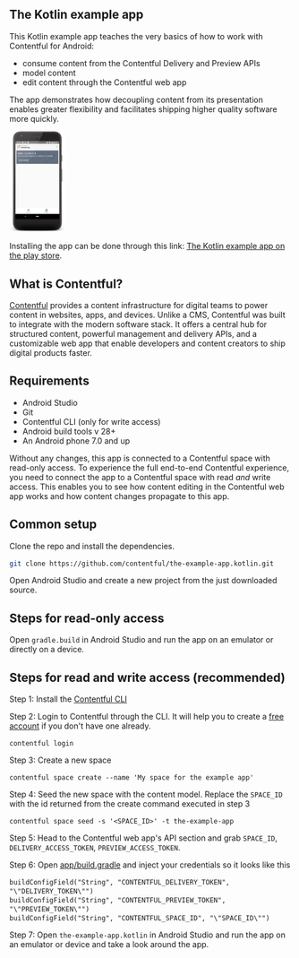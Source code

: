 ## The Kotlin example app

This Kotlin example app teaches the very basics of how to work with Contentful for Android:

- consume content from the Contentful Delivery and Preview APIs
- model content
- edit content through the Contentful web app

The app demonstrates how decoupling content from its presentation enables greater flexibility and facilitates shipping higher quality software more quickly.

<img src="assets/styled_course_cards.png" alt="Screenshot of the example app" width="100"/>

Installing the app can be done through this link: <a href="https://play.google.com/store/apps/details?id=com.contentful.tea.kotlin" target="_blank">The Kotlin example app on the play store</a>.

## What is Contentful?

[Contentful](https://www.contentful.com) provides a content infrastructure for digital teams to power content in websites, apps, and devices. Unlike a CMS, Contentful was built to integrate with the modern software stack. It offers a central hub for structured content, powerful management and delivery APIs, and a customizable web app that enable developers and content creators to ship digital products faster.

## Requirements

* Android Studio
* Git
* Contentful CLI (only for write access)
* Android build tools v 28+
* An Android phone 7.0 and up

Without any changes, this app is connected to a Contentful space with read-only access. To experience the full end-to-end Contentful experience, you need to connect the app to a Contentful space with read _and_ write access. This enables you to see how content editing in the Contentful web app works and how content changes propagate to this app.

## Common setup

Clone the repo and install the dependencies.

```bash
git clone https://github.com/contentful/the-example-app.kotlin.git
```

Open Android Studio and create a new project from the just downloaded source.


## Steps for read-only access

Open `gradle.build` in Android Studio and run the app on an emulator or directly on a device.

## Steps for read and write access (recommended)

Step 1: Install the [Contentful CLI](https://www.npmjs.com/package/contentful-cli)

Step 2: Login to Contentful through the CLI. It will help you to create a [free account](https://www.contentful.com/sign-up/) if you don't have one already.

```
contentful login
```

Step 3: Create a new space

```
contentful space create --name 'My space for the example app'
```

Step 4: Seed the new space with the content model. Replace the `SPACE_ID` with the id returned from the create command executed in step 3

```
contentful space seed -s '<SPACE_ID>' -t the-example-app
```

Step 5: Head to the Contentful web app's API section and grab `SPACE_ID`, `DELIVERY_ACCESS_TOKEN`, `PREVIEW_ACCESS_TOKEN`.

Step 6: Open <a href="app/build.gradle">app/build.gradle</a> and inject your credentials so it looks like this

```
buildConfigField("String", "CONTENTFUL_DELIVERY_TOKEN", "\"DELIVERY_TOKEN\"")
buildConfigField("String", "CONTENTFUL_PREVIEW_TOKEN", "\"PREVIEW_TOKEN\"")
buildConfigField("String", "CONTENTFUL_SPACE_ID", "\"SPACE_ID\"")
```

Step 7: Open `the-example-app.kotlin` in Android Studio and run the app on an emulator or device and take a look around the app.
